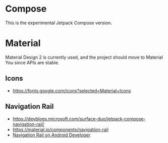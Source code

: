 # Compose
This is the experimental Jetpack Compose version.

# Material
Material Design 2 is currently used, and the project should move to Material You since APIs are stable.

## Icons
- https://fonts.google.com/icons?selected=Material+Icons

## Navigation Rail
- https://devblogs.microsoft.com/surface-duo/jetpack-compose-navigation-rail/
- https://material.io/components/navigation-rail
- [Navigation Rail on Android Developer](https://developer.android.com/reference/kotlin/androidx/compose/material/package-summary#NavigationRail(androidx.compose.ui.Modifier,androidx.compose.ui.graphics.Color,androidx.compose.ui.graphics.Color,androidx.compose.ui.unit.Dp,kotlin.Function1,kotlin.Function1))
